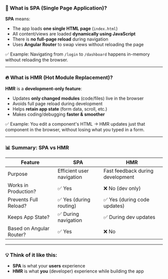 ### 🧩 What is SPA (Single Page Application)?

**SPA** means:
- The app loads **one single HTML page** (`index.html`)
- All content/views are loaded **dynamically using JavaScript**
- There is **no full-page reload** during navigation
- Uses **Angular Router** to swap views without reloading the page

✅ Example: Navigating from `/login` to `/dashboard` happens in-memory without reloading the browser.

---

### 🔥 What is HMR (Hot Module Replacement)?

**HMR** is a **development-only feature**:
- Updates **only changed modules** (code/files) live in the browser
- Avoids full page reload during development
- Helps **retain app state** (form data, scroll, etc.)
- Makes coding/debugging **faster & smoother**

✅ Example: You edit a component's HTML → HMR updates just that component in the browser, without losing what you typed in a form.

---

### 📊 Summary: SPA vs HMR

| Feature                  | SPA                                     | HMR                                        |
|--------------------------|------------------------------------------|---------------------------------------------|
| Purpose                  | Efficient user navigation                | Fast feedback during development            |
| Works in Production?     | ✅ Yes                                   | ❌ No (dev only)                            |
| Prevents Full Reload?    | ✅ Yes (during routing)                  | ✅ Yes (during code updates)                |
| Keeps App State?         | ✅ During navigation                    | ✅ During dev updates                       |
| Based on Angular Router? | ✅ Yes                                   | ❌ No                                       |

---

### 💡 Think of it like this:

- **SPA** is what your **users** experience  
- **HMR** is what **you** (developer) experience while building the app